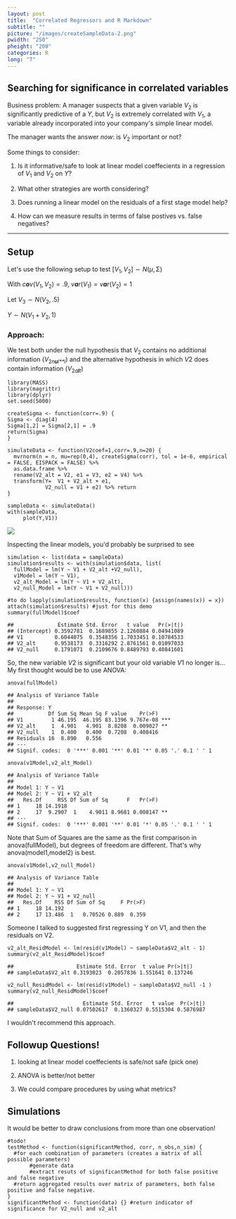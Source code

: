 ```yaml
---
layout: post
title:  "Correlated Regressors and R Markdown"
subtitle: ""
picture: "/images/createSampleData-2.png"
pwidth: "250"
pheight: "200"
categories: R
long: "T"
---
```








Searching for significance in correlated variables
--------------------------------------------------

Business problem: A manager suspects that a given variable
*V*<sub>2</sub> is significantly predictive of a *Y*, but
*V*<sub>2</sub> is extremely correlated with *V*<sub>1</sub>, a variable
already incorporated into your company's simple linear model.

The manager wants the answer *now*: is *V*<sub>2</sub> important or not?

Some things to consider:

1.  Is it informative/safe to look at linear model coeffecients in a
    regression of *V*<sub>1</sub> and *V*<sub>2</sub> on *Y*?

2.  What other strategies are worth considering?

3.  Does running a linear model on the residuals of a first stage model
    help?

4.  How can we measure results in terms of false postives vs. false
    negatives?

* * * * *

Setup
-----

Let's use the following setup to test
[*V*<sub>1</sub>, *V*<sub>2</sub>] ∼ *N*(*μ*, Σ)

With *c**o**v*(*V*<sub>1</sub>, *V*<sub>2</sub>) = .9,
*v**a**r*(*V*<sub>1</sub>) = *v**a**r*(*V*<sub>2</sub>) = 1

Let *V*<sub>3</sub> ∼ *N*(*V*<sub>2</sub>, .5)

*Y* ∼ *N*(*V*<sub>1</sub> + *V*<sub>2</sub>, 1)

### Approach:

We test both under the null hypothesis that *V*<sub>2</sub> contains no
additional information (*V*<sub>2*n**u**l**l*</sub>) and the alternative
hypothesis in which *V*2 does contain information
(*V*<sub>2*a**l**t*</sub>)

    library(MASS)
    library(magrittr)
    library(dplyr)
    set.seed(5000)

    createSigma <- function(corr=.9) {
    Sigma <- diag(4) 
    Sigma[1,2] = Sigma[2,1] = .9
    return(Sigma)
    }

    simulateData <- function(V2coef=1,corr=.9,n=20) {
      mvrnorm(n = n, mu=rep(0,4), createSigma(corr), tol = 1e-6, empirical = FALSE, EISPACK = FALSE) %>% 
      as.data.frame %>%
      rename(V2_alt = V2, e1 = V3, e2 = V4) %>%
      transform(Y=  V1 + V2_alt + e1,
                V2_null = V1 + e2) %>% return
    }

    sampleData <- simulateData()
    with(sampleData,
         plot(Y,V1))

![]("/images/createSampleData-2.png")

Inspecting the linear models, you'd probably be surprised to see

    simulation <- list(data = sampleData)
    simulation$results <- with(simulation$data, list(
      fullModel = lm(Y ~ V1 + V2_alt +V2_null),
      v1Model = lm(Y ~ V1),
      v2_alt_Model = lm(Y ~ V1 + V2_alt),
      v2_null_Model = lm(Y ~ V1 + V2_null)))

    #to do lapply(simulation$results, function(x) {assign(names(x)) = x})
    attach(simulation$results) #just for this demo
    summary(fullModel)$coef

    ##              Estimate Std. Error   t value   Pr(>|t|)
    ## (Intercept) 0.3592781  0.1689855 2.1260884 0.04941089
    ## V1          0.6044075  0.3548356 1.7033451 0.10784533
    ## V2_alt      0.9538173  0.3316292 2.8761561 0.01097033
    ## V2_null     0.1791071  0.2109676 0.8489793 0.40841601

So, the new variable *V*2 is significant but your old variable *V*1 no
longer is... My first thought would be to use ANOVA:

    anova(fullModel)

    ## Analysis of Variance Table
    ## 
    ## Response: Y
    ##           Df Sum Sq Mean Sq F value    Pr(>F)    
    ## V1         1 46.195  46.195 83.1396 9.767e-08 ***
    ## V2_alt     1  4.901   4.901  8.8208  0.009027 ** 
    ## V2_null    1  0.400   0.400  0.7208  0.408416    
    ## Residuals 16  8.890   0.556                      
    ## ---
    ## Signif. codes:  0 '***' 0.001 '**' 0.01 '*' 0.05 '.' 0.1 ' ' 1

    anova(v1Model,v2_alt_Model)

    ## Analysis of Variance Table
    ## 
    ## Model 1: Y ~ V1
    ## Model 2: Y ~ V1 + V2_alt
    ##   Res.Df     RSS Df Sum of Sq      F   Pr(>F)   
    ## 1     18 14.1918                                
    ## 2     17  9.2907  1    4.9011 8.9681 0.008147 **
    ## ---
    ## Signif. codes:  0 '***' 0.001 '**' 0.01 '*' 0.05 '.' 0.1 ' ' 1

Note that Sum of Squares are the same as the first comparison in
anova(fullModel), but degrees of freedom are different. That's why
anova(model1,model2) is best.

    anova(v1Model,v2_null_Model)

    ## Analysis of Variance Table
    ## 
    ## Model 1: Y ~ V1
    ## Model 2: Y ~ V1 + V2_null
    ##   Res.Df    RSS Df Sum of Sq     F Pr(>F)
    ## 1     18 14.192                          
    ## 2     17 13.486  1   0.70526 0.889  0.359

Someone I talked to suggested first regressing Y on V1, and then the
residuals on V2.

    v2_alt_ResidModel <- lm(resid(v1Model) ~ sampleData$V2_alt - 1)
    summary(v2_alt_ResidModel)$coef

    ##                    Estimate Std. Error  t value Pr(>|t|)
    ## sampleData$V2_alt 0.3193023  0.2057836 1.551641 0.137246

    v2_null_ResidModel <- lm(resid(v1Model) ~ sampleData$V2_null -1 )
    summary(v2_null_ResidModel)$coef

    ##                      Estimate Std. Error   t value  Pr(>|t|)
    ## sampleData$V2_null 0.07502617  0.1360327 0.5515304 0.5876987

I wouldn't recommend this approach.

Followup Questions!
-------------------

1.  looking at linear model coeffecients is safe/not safe (pick one)

2.  ANOVA is better/not better

3.  We could compare procedures by using what metrics?

Simulations
-----------

It would be better to draw conclusions from more than one observation!

    #todo!
    testMethod <- function(significantMethod, corr, n_obs,n_sim) {
      #for each combination of parameters (creates a matrix of all possible parameters)
           #generate data
           #extract resuts of significantMethod for both false positive and false negative
      #return aggregated results over matrix of parameters, both false positive and false negative. 
    }
    significantMethod <- function(data) {} #return indicator of significance for V2_null and v2_alt
